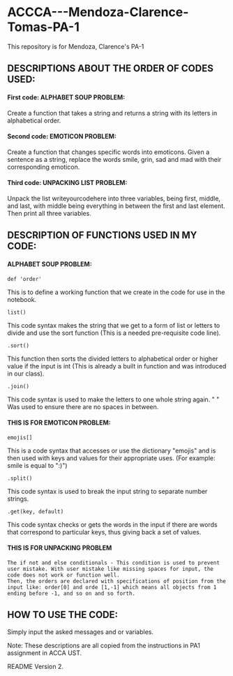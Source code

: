# ACCCA---Mendoza-Clarence-Tomas-PA-1
This repository is for Mendoza, Clarence's PA-1

## DESCRIPTIONS ABOUT THE ORDER OF CODES USED:

#### First code: ALPHABET SOUP PROBLEM:
Create a function that takes a string and returns a string with its letters
in alphabetical order.

#### Second code: EMOTICON PROBLEM:
Create a function that changes specific words into emoticons. Given a sentence
as a string, replace the words smile, grin, sad and mad with their corresponding emoticon.

#### Third code: UNPACKING LIST PROBLEM:
Unpack the list writeyourcodehere into three variables, being first,
middle, and last, with middle being everything in between the first and last element. Then print all three
variables.

## DESCRIPTION OF FUNCTIONS USED IN MY CODE:

#### ALPHABET SOUP PROBLEM:
```
def 'order'
```
This is to define a working function that we create in the code for use in the notebook.
```
list()
```
This code syntax makes the string that we get to a form of list or letters to divide and use the sort function (This is a needed pre-requisite code line).
```
.sort()
```
This function then sorts the divided letters to alphabetical order or higher value if the input is int (This is already a built in function and was introduced in our class).
```
.join()
```
This code syntax is used to make the letters to one whole string again. " " Was used to ensure there are no spaces in between.

#### THIS IS FOR EMOTICON PROBLEM:
```
emojis[]
```
This is a code syntax that accesses or use the dictionary "emojis" and is then used with keys and values for their appropriate uses. (For example: smile is equal to ":)")
```
.split()
```
This code syntax is used to break the input string to separate number strings.
```
.get(key, default)
```
This code syntax checks or gets the words in the input if there are words that correspond to particular keys, thus giving back a set of values.

#### THIS IS FOR UNPACKING PROBLEM
```
The if not and else conditionals - This condition is used to prevent user mistake. With user mistake like missing spaces for input, the code does not work or function well.
Then, the orders are declared with specifications of position from the input like: order[0] and orde [1,-1] which means all objects from 1 ending before -1, and so on and so forth.
```

## HOW TO USE THE CODE:
Simply input the asked messages and or variables.

Note: These descriptions are all copied from the instructions in PA1 assignment in ACCA UST.

README Version 2.
